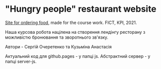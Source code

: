 # "Hungry people" restaurant website
[Site for ordering food](https://sergeyocheretenko.github.io/RestaurantSite/), made for the course work. 
FICT, KPI, 2021.

Наша курсова робота націлена на створення лендінгу ресторану з можливістю бронювання та зворотнього зв'язку.

Автори - Сергій Очеретенко та Кузьміна Анастасія

Актуальний код для github.pages - у папці js. Абстрактний сервер - у папці server-js.
